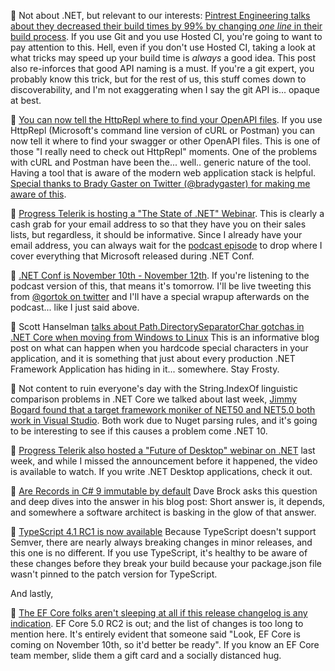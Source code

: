 📝 Not about .NET, but relevant to our interests: [Pintrest Engineering talks about they decreased their build times by 99% by changing *one line* in their build process](https://medium.com/pinterest-engineering/how-a-one-line-change-decreased-our-build-times-by-99-b98453265370).  If you use Git and you use Hosted CI, you're going to want to pay attention to this. Hell, even if you don't use Hosted CI, taking a look at what tricks may speed up your build time is *always* a good idea.  This post also re-inforces that good API naming is a must.  If you're a git expert, you probably know this trick, but for the rest of us, this stuff comes down to discoverability, and I'm not exaggerating when I say the git API is... opaque at best.

🎁 [You can now tell the HttpRepl where to find your OpenAPI files](https://github.com/dotnet/HttpRepl/issues/360).  If you use HttpRepl (Microsoft's command line version of cURL or Postman) you can now tell it where to find your swagger or other OpenAPI files.  This is one of those "I really need to check out HttpRepl" moments.  One of the problems with cURL and Postman have been the... well.. generic nature of the tool.  Having a tool that is aware of the modern web application stack is helpful. [Special thanks to Brady Gaster on Twitter (@bradygaster) for making me aware of this](https://twitter.com/bradygaster/status/1323263446578728961).

🎥 [Progress Telerik is hosting a "The State of .NET" Webinar](https://www.telerik.com/campaigns/state-of-net-webinar).  This is clearly a cash grab for your email address to so that they have you on their sales lists, but regardless, it should be informative.  Since I already have your email address, you can always wait for the [podcast episode](https://podcast.lastweekin.net) to drop where I cover everything that Microsoft released during .NET Conf.

📅 [.NET Conf is November 10th - November 12th](https://www.dotnetconf.net/). If you're listening to the podcast version of this, that means it's tomorrow.  I'll be live tweeting this from [@gortok on twitter](https://twitter.com/gortok) and I'll have a special wrapup afterwards on the podcast... like I just said above.

📝 Scott Hanselman [talks about Path.DirectorySeparatorChar gotchas in .NET Core when moving from Windows to Linux](https://www.hanselman.com/blog/classic-pathdirectoryseparatorchar-gotchas-when-moving-from-net-core-on-windows-to-linux?utm_content=142716852&utm_medium=social&utm_source=twitter&hss_channel=tw-4083531)  This is an informative blog post on what can happen when you hardcode special characters in your application, and it is something that just about every production .NET Framework Application has hiding in it... somewhere. Stay Frosty.

🐞 Not content to ruin everyone's day with the String.IndexOf linguistic comparison problems in .NET Core we talked about last week, [Jimmy Bogard found that a target framework moniker of NET50 and NET5.0 both work in Visual Studio](https://twitter.com/jbogard/status/1324003632128397317?s=20).  Both work due to Nuget parsing rules, and it's going to be interesting to see if this causes a problem come .NET 10.

🎥 [Progress Telerik also hosted a "Future of Desktop" webinar on .NET](https://www.telerik.com/campaigns/the-future-of-desktop-webinar) last week, and while I missed the announcement before it happened, the video is available to watch. If you write .NET Desktop applications, check it out.

📝 [Are Records in C# 9 immutable by default](https://daveabrock.com/2020/11/02/csharp-9-records-immutable-default)  Dave Brock asks this question and deep dives into the answer in his blog post: Short answer is, it depends, and somewhere a software architect is basking in the glow of that answer.

🎁 [TypeScript 4.1 RC1 is now available](https://devblogs.microsoft.com/typescript/announcing-typescript-4-1-rc/?WT.mc_id=DOP-MVP-4025064&_lrsc=3c8e8640-0729-4ecc-b64a-4854c1c29eb2&utm_campaign=elevate&utm_source=twitter&utm_medium=social) Because TypeScript doesn't support Semver, there are nearly always breaking changes in minor releases, and this one is no different. If you use TypeScript, it's healthy to be aware of these changes before they break your build because your package.json file wasn't pinned to the patch version for TypeScript. 

And lastly, 

🎁 [The EF Core folks aren't sleeping at all if this release changelog is any indication](https://github.com/dotnet/efcore/issues/19549#issuecomment-722567260).  EF Core 5.0 RC2 is out; and the list of changes is too long to mention here.  It's entirely evident that someone said "Look, EF Core is coming on November 10th, so it'd better be ready".  If you know an EF Core team member, slide them a gift card and a socially distanced hug.
